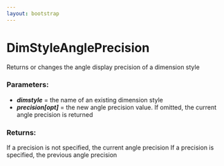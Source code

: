 ```yaml
---
layout: bootstrap
---
```


# DimStyleAnglePrecision

Returns or changes the angle display precision of a dimension style
          

### Parameters:

- ***dimstyle*** = the name of an existing dimension style
- ***precision[opt]*** = the new angle precision value. If omitted, the current angle
  precision is returned
        

### Returns:


If a precision is not specified, the current angle precision
If a precision is specified, the previous angle precision
        


